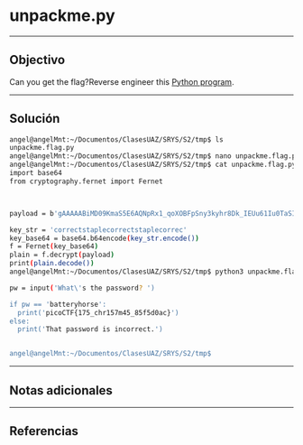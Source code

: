 # unpackme.py

---
## Objectivo
Can you get the flag?Reverse engineer this [Python program](https://artifacts.picoctf.net/c/466/unpackme.flag.py).

---
## Solución
``` bash
angel@angelMnt:~/Documentos/ClasesUAZ/SRYS/S2/tmp$ ls
unpackme.flag.py
angel@angelMnt:~/Documentos/ClasesUAZ/SRYS/S2/tmp$ nano unpackme.flag.py 
angel@angelMnt:~/Documentos/ClasesUAZ/SRYS/S2/tmp$ cat unpackme.flag.py 
import base64
from cryptography.fernet import Fernet



payload = b'gAAAAABiMD09KmaS5E6AQNpRx1_qoXOBFpSny3kyhr8Dk_IEUu61Iu0TaSIf8RCyf1LJhKUFVKmOt2hfZzynRbZ_fSYYN_OLHTTIRZOJ6tedEaK6UlMSkYJhRjAU4PfeETD-8gDOA6DQ8eZrr47HJC-kbyi3Q5o3Ba28mutKCAkwrqt3gYOY9wp3dWYSWzP4Tc3NOYWfu-SJbW997AM8GA-APpGfFrf9f7h0VYcdKOKu4Vq9zjJwmTG2VXWFET-pkF5IxV3ZKhz36L5IvZy1dVZXqaMR96lovw=='

key_str = 'correctstaplecorrectstaplecorrec'
key_base64 = base64.b64encode(key_str.encode())
f = Fernet(key_base64)
plain = f.decrypt(payload)
print(plain.decode())
angel@angelMnt:~/Documentos/ClasesUAZ/SRYS/S2/tmp$ python3 unpackme.flag.py 

pw = input('What\'s the password? ')

if pw == 'batteryhorse':
  print('picoCTF{175_chr157m45_85f5d0ac}')
else:
  print('That password is incorrect.')


angel@angelMnt:~/Documentos/ClasesUAZ/SRYS/S2/tmp$ 


```

---
## Notas adicionales

---
## Referencias

